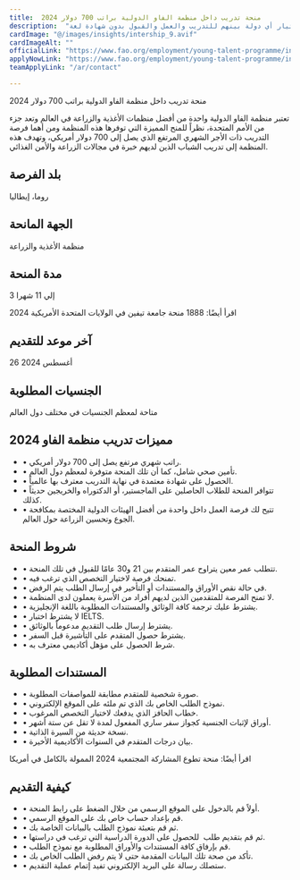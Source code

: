 ```yaml
---
title:  منحة تدريب داخل منظمة الفاو الدولية براتب 700 دولار 2024 
description:  "تدريب وفرص عمل ممولة من الأمم المتحدة في 194 دولة حول العالم يمكنك اختيار أي دولة بينهم للتدريب والعمل والقبول بدون شهادة لغة" 
cardImage: "@/images/insights/intership_9.avif" 
cardImageAlt: "" 
officialLink: "https://www.fao.org/employment/young-talent-programme/internship-programme/en" 
applyNowLink: "https://www.fao.org/employment/young-talent-programme/internship-programme/en" 
teamApplyLink: "/ar/contact"

---
```


منحة تدريب داخل منظمة الفاو الدولية براتب 700 دولار 2024

تعتبر منظمة الفاو الدولية واحدة من أفضل منظمات الأغذية والزراعة في العالم وتعد جزء من الأمم المتحدة، نظراً للمنح المميزة التي توفرها هذه المنظمة ومن أهما فرصة التدريب ذات الأجر الشهري المرتفع الذي يصل إلى 700 دولار أمريكي، وتهدف هذه المنظمة إلى تدريب الشباب الذين لديهم خبرة في مجالات الزراعة والأمن الغذائي.

## بلد الفرصة

روما، إيطاليا

## الجهة المانحة

منظمة الأغذية والزراعة

## مدة المنحة

3 إلي 11 شهرا

اقرأ أيضًا: 1888 منحة جامعة تيفين في الولايات المتحدة الأمريكية 2024

## آخر موعد للتقديم

26 أغسطس 2024

## الجنسيات المطلوبة

متاحة لمعظم الجنسيات في مختلف دول العالم

## مميزات تدريب منظمة الفاو 2024

- • راتب شهري مرتفع يصل إلى 700 دولار أمريكي.
- • تأمين صحي شامل، كما أن تلك المنحة متوفرة لمعظم دول العالم.
- • الحصول على شهادة معتمدة في نهاية التدريب معترف بها عالمياً.
- • تتوافر المنحة للطلاب الحاصلين على الماجستير، أو الدكتوراه والخريجين حديثاً كذلك.
- • تتيح لك فرصة العمل داخل واحدة من أفضل الهيئات الدولية المختصة بمكافحة الجوع وتحسين الزراعة حول العالم.

## شروط المنحة

- • تتطلب عمر معين يتراوح عمر المتقدم بين 21 و30 عامًا للقبول في تلك المنحة.
- • تمنحك فرصة لاختيار التخصص الذي ترغب فيه.
- • في حالة نقص الأوراق والمستندات أو التأخير في إرسال الطلب يتم الرفض.
- • لا تمنح الفرصة للمتقدمين الذين لديهم أفراد من الأسرة يعملون لدى المنظمة.
- • يشترط عليك ترجمة كافة الوثائق والمستندات المطلوبة باللغة الإنجليزية.
- • لا يشترط اختبار IELTS.
- • يشترط إرسال طلب التقديم مدعوماً بالوثائق.
- • يشترط حصول المتقدم على التأشيرة قبل السفر.
- • شرط الحصول على مؤهل أكاديمي معترف به.

## المستندات المطلوبة

- • صورة شخصية للمتقدم مطابقة للمواصفات المطلوبة.
- • نموذج الطلب الخاص بك الذي تم ملئه على الموقع الإلكتروني.
- • خطاب الحافز الذي يدفعك لاختيار التخصص المرغوب.
- • أوراق لإثبات الجنسية كجواز سفر ساري المفعول لمدة لا تقل عن ستة أشهر.
- • نسخة حديثة من السيرة الذاتية.
- • بيان درجات المتقدم في السنوات الأكاديمية الأخيرة.

اقرأ أيضًا: منحة تطوع المشاركة المجتمعية 2024 الممولة بالكامل في أمريكا

## كيفية التقديم

- • أولاً قم بالدخول على الموقع الرسمي من خلال الضغط على رابط المنحة.
- • قم بإعداد حساب خاص بك على الموقع الرسمي.
- • ثم قم بتعبئة نموذج الطلب بالبيانات الخاصة بك.
- • ثم قم بتقديم طلب  للحصول على الدورة الدراسية التي ترغب في دراستها.
- • قم بإرفاق كافة المستندات والأوراق المطلوبة مع نموذج الطلب.
- • تأكد من صحة تلك البيانات المقدمة حتى لا يتم رفض الطلب الخاص بك.
- • ستصلك رسالة على البريد الإلكتروني تفيد إتمام عملية التقديم.

